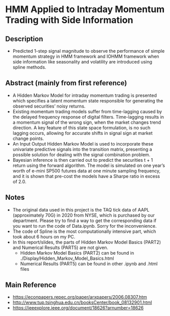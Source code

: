 # HMM Applied to Intraday Momentum Trading with Side Information

## Description
* Predicted 1-step signal magnitude to observe the performance of simple momentum strategy in HMM framework and IOHMM framework when side information like seasonality and volatility are introduced using spline methods.

## Abstract (mainly from first reference)
* A Hidden Markov Model for intraday momentum trading is presented which specifies a latent momentum state responsible for generating the observed securities’ noisy returns.
* Existing momentum trading models suffer from time-lagging caused by the delayed frequency response of digital filters. Time-lagging results in a momentum signal of the wrong sign, when the market changes trend direction. A key feature of this state space formulation, is no such lagging occurs, allowing for accurate shifts in signal sign at market change points.
* An Input Output Hidden Markov Model is used to incorporate these univariate predictive signals into the transition matrix, presenting a possible solution for dealing with the signal combination problem.
* Bayesian inference is then carried out to predict the securities t + 1 return using the forward algorithm. The model is simulated on one year’s worth of e-mini SP500 futures data at one minute sampling frequency, and it is shown that pre-cost the models have a Sharpe ratio in excess of 2.0.

## Notes
* The original data used in this project is the TAQ tick data of AAPL (approximately 70G) in 2020 from NYSE, which is purchased by our department. Please try to find a way to get the corresponding data if you want to run the code of Data.ipynb. Sorry for the inconvenience.
* The code of Spline is the most computationally intensive part, which took about 6 hours on my PC.
* In this report/slides, the parts of Hidden Markov Model Basics (PART2) and Numerical Results (PART5) are not given.
    * Hidden Markov Model Basics (PART2) can be found in ./Display/Hidden_Markov_Model_Basics.html
    * Numerical Results (PART5) can be found in other .ipynb and .html files

## Main Reference
* <a style='color: black;' href='https://econpapers.repec.org/paper/arxpapers/2006.08307.htm' target='_blank'>https://econpapers.repec.org/paper/arxpapers/2006.08307.htm</a>
* <a style='color: black;' href='http://www.tup.tsinghua.edu.cn/booksCenter/book_08132901.html' target='_blank'>http://www.tup.tsinghua.edu.cn/booksCenter/book_08132901.html</a>
* <a style='color: black;' href='https://ieeexplore.ieee.org/document/18626?arnumber=18626' target='_blank'>https://ieeexplore.ieee.org/document/18626?arnumber=18626</a>
